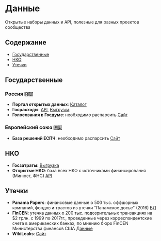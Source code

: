 # Данные
Открытые наборы данных и API, полезные для разных проектов сообщества

## Содержание
* [Государственные](#государственные)
* [НКО](#нко)
* [Утечки](#утечки)

## Государственные

### Россия 🇷🇺
* **Портал открытых данных**: [Каталог](https://data.gov.ru/)
* **Госрасходы**: [API](https://spending.gov.ru/pages/devs_api/), [Выгрузка](https://spending.gov.ru/devs/opendata/)  
* **Голосования в Госдуме**: необходимо распарсить [Сайт](http://vote.duma.gov.ru/)

### Европейский союз 🇪🇺
* **База решений ЕСПЧ**: необходимо распарсить [Сайт](https://hudoc.echr.coe.int/eng#{%22respondent%22:[%22RUS%22],%22documentcollectionid2%22:[%22GRANDCHAMBER%22,%22CHAMBER%22]})

## НКО
* **Госзатраты**: [Выгрузка](https://bulk.clearspending.ru)
* **Открытые НКО**: база всех НКО с источниками финансирования (Минюст, ФНС) [API](https://openngo.ru/opendata/)

## Утечки
* **Panama Papers**: финансовые данные о 500 тыс. оффшорных компаний, фондов и трастов из утечки "Панамское досье" (2016) [БД](https://offshoreleaks.icij.org/pages/database)
* **FinCEN**: утечка данных о 200 тыс. подозрительных транзакциях на $2 трлн. с 1999 по 2017гг., проведенные через корреспондентские счета в американских банках, по мнению бюро FinCEN Министерства финансов США [Данные](https://www.icij.org/investigations/fincen-files/download-fincen-files-transaction-data/)
* **WikiLeaks**: [Сайт](https://wikileaks.org/)
